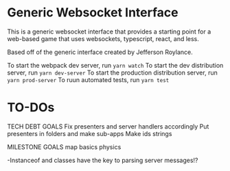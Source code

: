 # Generic Websocket Interface

This is a generic websocket interface that provides a starting point for a web-based game that uses websockets, typescript, react, and less.

Based off of the generic interface created by Jefferson Roylance.

To start the webpack dev server, run `yarn watch`
To start the dev distribution server, run `yarn dev-server`
To start the production distribution server, run `yarn prod-server`
To ruun automated tests, run `yarn test`

# TO-DOs

TECH DEBT GOALS
Fix presenters and server handlers accordingly
Put presenters in folders and make sub-apps
Make ids strings

MILESTONE GOALS
map basics
physics

-Instanceof and classes have the key to parsing server messages!?
